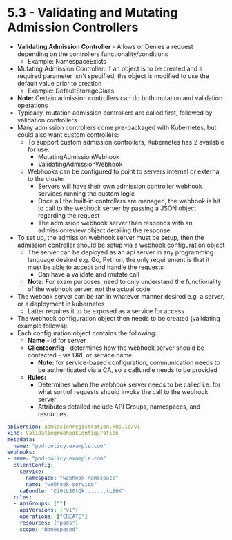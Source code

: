 # 5.3 - Validating and Mutating Admission Controllers

- **Validating Admission Controller** - Allows or Denies a request depending on the controllers functionality/conditions
  - Example: NamespaceExists
- Mutating Admission Controller: If an object is to be created and a required parameter isn't specified, the object is modified to use the default value prior to creation
  - Example: DefaultStorageClass
- **Note:** Certain admission controllers can do both mutation and validation operations
- Typically, mutation admission controllers are called first, followed by validation controllers.
- Many admission controllers come pre-packaged with Kubernetes, but could also
want custom controllers:
  - To support custom admission controllers, Kubernetes has 2 available for use:
    - MutatingAdmissionWebhook
    - ValidatingAdmissionWebhook
  - Webhooks can be configured to point to servers internal or external to the cluster
    - Servers will have their own admission controller webhook services running the custom logic
    - Once all the built-in controllers are managed, the webhook is hit to call to the webhook server by passing a JSON object regarding the request
    - The admission webhook server then responds with an admissionreview object detailing the response
- To set up, the admission webhook server must be setup, then the admission controller should be setup via a webhook configuration object
  - The server can be deployed as an api server in any programming language desired e.g. Go, Python, the only requirement is that it must be able to accept and handle the requests
    - Can have a validate and mutate call
  - **Note:** For exam purposes, need to only understand the functionality of the webhook server, not the actual code
- The webook server can be ran in whatever manner desired e.g. a server, or a deployment in kubernetes
  - Latter requires it to be exposed as a service for access
- The webhook configuration object then needs to be created (validating example
follows):
- Each configuration object contains the following:
  - **Name** - id for server
  - **Clientconfig** - determines how the webhook server should be contacted - via URL or service name
    - **Note:** for service-based configuration, communication needs to be authenticated via a CA, so a caBundle needs to be provided
  - **Rules:**
    - Determines when the webhook server needs to be called i.e. for what sort of requests should invoke the call to the webhook server
    - Attributes detailed include API Groups, namespaces, and resources.

```yaml
apiVersion: admissionregistration.k8s.io/v1
kind: ValidatingWebhookConfiguration
metadata:
  name: "pod-policy.example.com"
webhooks:
- name: "pod-policy.example.com"
  clientConfig:
    service:
      namespace: "webhook-namespace"
      name: "webhook-service"
    caBundle: "Ci0tLS0tQk.......tLS0K"
  rules:
  - apiGroups: [""]
    apiVersions: ["v1"]
    operations: ["CREATE"]
    resources: ["pods"]
    scope: "Namespaced"
```
